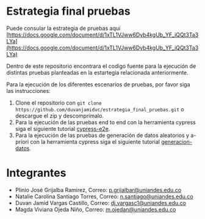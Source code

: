 # Estrategia final pruebas
Puede consular la estrategia de pruebas aquí [https://docs.google.com/document/d/1xTL1VJww6Dyb4kgUb_YF_iQQt3Ta3LYa](https://docs.google.com/document/d/1xTL1VJww6Dyb4kgUb_YF_iQQt3Ta3LYa)

Dentro de este repositorio encontrara el codigo fuente para la ejecución de distintas pruebas planteadas en la estartegia relacionada anteriormente.

Para la ejecución de los diferentes escenarios de pruebas, por favor siga las instrucciones:
1. Clone el repositorio con ```git clone https://github.com/duvanjamidvc/estrategia_final_pruebas.git``` o descargue el zip y descomprímalo.
2. Para la ejecución de las pruebas end to end con la herramienta cypress siga el siguiente tutorial [cypress-e2e](cypress-e2e/README.md).
3. Para la ejecución de las pruebas de generación de datos aleatorios y a-priori con la herramienta cypress siga el siguiente tutorial [generacion-datos](generacion-datos/README.md).

# Integrantes
- Plinio José Grijalba Ramirez, Correo: p.grijalbar@uniandes.edu.co
- Natalie Carolina Santiago Torres, Correo: n.santiago@uniandes.edu.co
- Duvan Jamid Vargas Castillo, Correo: dj.vargasc1@uniandes.edu.co
- Magda Viviana Ojeda Niño, Correo: m.ojedan@uniandes.edu.co
